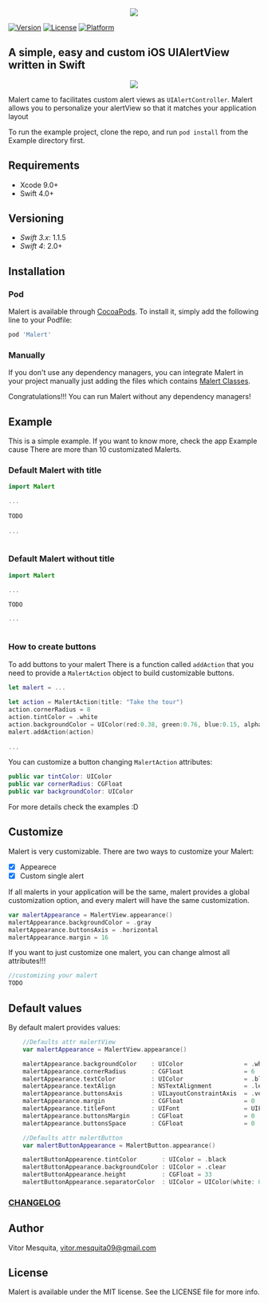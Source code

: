 <div style="text-align: center"> 
	<img src="https://github.com/vitormesquita/Malert/blob/develop/Malert/Assets/Malert_brand.png">
</div>

[![Version](https://img.shields.io/cocoapods/v/Malert.svg?style=flat)](http://cocoapods.org/pods/Malert)
[![License](https://img.shields.io/cocoapods/l/Malert.svg?style=flat)](http://cocoapods.org/pods/Malert)
[![Platform](https://img.shields.io/cocoapods/p/Malert.svg?style=flat)](http://cocoapods.org/pods/Malert)

## A simple, easy and custom iOS UIAlertView written in Swift 

<div style="text-align: center"> 
	<img src="https://github.com/vitormesquita/Malert/blob/develop/Malert/Assets/mockup.png">
</div>

Malert came to facilitates custom alert views as `UIAlertController`. Malert allows you to personalize your alertView so that it matches your application layout

<!--Malert can display one or a queue of alerts and you can also display alert with some animations-->

To run the example project, clone the repo, and run `pod install` from the Example directory first.

## Requirements

- Xcode 9.0+
- Swift 4.0+

## Versioning

- *Swift 3.x*: 1.1.5
- *Swift 4*: 2.0+

## Installation

### Pod

Malert is available through [CocoaPods](http://cocoapods.org). To install
it, simply add the following line to your Podfile:

```ruby
pod 'Malert'
```
### Manually

If you don't use any dependency managers, you can integrate Malert in your project manually just adding the files which contains [Malert Classes](https://github.com/vitormesquita/Malert/tree/master/Malert/Classes). 

Congratulations!!! You can run Malert without any dependency managers!

## Example

This is a simple example. If you want to know more, check the app Example cause There are more than 10 customizated Malerts.

### Default Malert with title

```swift
import Malert

...
	
TODO
	
...
	
```

### Default Malert without title

```swift
import Malert

...

TODO

...
   	
```

### How to create buttons 

To add buttons to your malert There is a function called `addAction` that you need to provide a `MalertAction` object to build customizable buttons.

```swift
let malert = ... 
   	 
let action = MalertAction(title: "Take the tour")
action.cornerRadius = 8
action.tintColor = .white
action.backgroundColor = UIColor(red:0.38, green:0.76, blue:0.15, alpha:1.0)
malert.addAction(action)
	
...
```

You can customize a button changing `MalertAction` attributes:

```swift
public var tintColor: UIColor
public var cornerRadius: CGFloat
public var backgroundColor: UIColor
```

For more details check the examples :D

## Customize

Malert is very customizable. There are two ways to customize your Malert: 

- [x] Appearece 
- [x] Custom single alert

If all malerts in your application will be the same, malert provides a global customization option, and every malert will have the same customization.

```swift
var malertAppearance = MalertView.appearance()
malertAppearance.backgroundColor = .gray
malertAppearance.buttonsAxis = .horizontal
malertAppearance.margin = 16
```

If you want to just customize one malert, you can change almost all attributes!!!

```swift
//customizing your malert
TODO
```

## Default values

By default malert provides values:

```swift
    //Defaults attr malertView
    var malertAppearance = MalertView.appearance()

    malertAppearance.backgroundColor    : UIColor                 = .white
    malertAppearance.cornerRadius       : CGFloat                 = 6
    malertAppearance.textColor          : UIColor                 = .black
    malertAppearance.textAlign          : NSTextAlignment         = .left
    malertAppearance.buttonsAxis        : UILayoutConstraintAxis  = .vertical
    malertAppearance.margin             : CGFloat                 = 0
    malertAppearance.titleFont          : UIFont                  = UIFont()
    malertAppearance.buttonsMargin      : CGFloat                 = 0
    malertAppearance.buttonsSpace       : CGFloat                 = 0
```
```swift
    //Defaults attr malertButton
    var malertButtonAppearance = MalertButton.appearance()

    malertButtonAppearence.tintColor       : UIColor = .black
    malertButtonAppearance.backgroundColor : UIColor = .clear
    malertButtonAppearance.height          : CGFloat = 33
    malertButtonAppearance.separatorColor  : UIColor = UIColor(white: 0.8, alpha: 1)
```

### [CHANGELOG](https://github.com/vitormesquita/Malert/blob/master/CHANGELOG.md)

## Author

Vitor Mesquita, vitor.mesquita09@gmail.com

## License

Malert is available under the MIT license. See the LICENSE file for more info.

